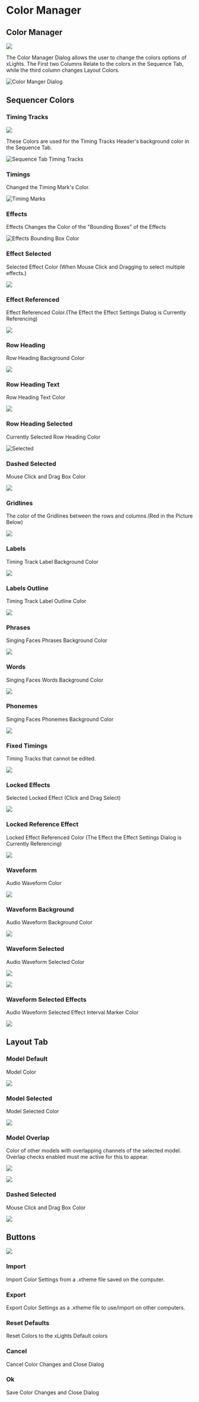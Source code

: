 # Color Manager

## Color Manager

![](../../../.gitbook/assets/image%20%28600%29.png)

The Color Manager Dialog allows the user to change the colors options of xLights. The First two Columns Relate to the colors in the Sequence Tab, while the third column changes Layout Colors.

![Color Manger Dialog](../../../.gitbook/assets/image%20%28254%29.png)

## Sequencer Colors

### Timing Tracks

![](../../../.gitbook/assets/image%20%28552%29.png)

These Colors are used for the Timing Tracks Header's background color in the Sequence Tab.

![Sequence Tab Timing Tracks](../../../.gitbook/assets/image%20%28559%29.png)

### Timings

Changed the Timing Mark's Color.

![Timing Marks](../../../.gitbook/assets/image%20%28387%29.png)

### Effects

Effects Changes the Color of the "Bounding Boxes" of the Effects

![Effects Bounding Box Color](../../../.gitbook/assets/image%20%28638%29.png)

### Effect Selected

Selected Effect Color \(When Mouse Click and Dragging to select multiple effects.\)

![](../../../.gitbook/assets/image%20%28633%29.png)

### Effect Referenced

Effect Referenced Color.\(The Effect the Effect Settings Dialog is Currently Referencing\)

![](../../../.gitbook/assets/image%20%28442%29.png)

### Row Heading

Row Heading Background Color 

![](../../../.gitbook/assets/image%20%28646%29.png)

### Row Heading Text

Row Heading Text Color

![](../../../.gitbook/assets/image%20%28331%29.png)

### Row Heading Selected

Currently Selected Row Heading Color

![Selected](../../../.gitbook/assets/image%20%285%29.png)

### Dashed Selected

Mouse Click and Drag Box Color

![](../../../.gitbook/assets/image%20%28415%29.png)

### Gridlines

The color of the Gridlines between the rows and columns.\(Red in the Picture Below\)

![](../../../.gitbook/assets/image%20%28164%29.png)

### Labels

Timing Track Label Background Color

![](../../../.gitbook/assets/image%20%28297%29.png)

### Labels Outline

Timing Track Label Outline Color

![](../../../.gitbook/assets/image%20%28132%29.png)

### Phrases

Singing Faces Phrases Background Color

![](../../../.gitbook/assets/image%20%28751%29.png)

### Words

Singing Faces Words Background Color

![](../../../.gitbook/assets/image%20%28742%29.png)

### Phonemes

Singing Faces Phonemes Background Color

![](../../../.gitbook/assets/image%20%28204%29.png)

### Fixed Timings

Timing Tracks that cannot be edited.

![](../../../.gitbook/assets/image%20%28533%29.png)

### Locked Effects

Selected Locked Effect \(Click and Drag Select\)



![](../../../.gitbook/assets/image%20%28405%29.png)

### Locked Reference Effect

Locked  Effect Referenced Color \(The Effect the Effect Settings Dialog is Currently Referencing\)

![](../../../.gitbook/assets/image%20%28373%29.png)

### Waveform

Audio Waveform Color

![](../../../.gitbook/assets/image%20%28553%29.png)

### Waveform Background

Audio Waveform Background Color

![](../../../.gitbook/assets/image%20%28596%29.png)

### Waveform Selected

Audio Waveform Selected Color

![](../../../.gitbook/assets/image%20%28596%29.png)

![](../../../.gitbook/assets/image%20%28636%29.png)

### Waveform Selected Effects

Audio Waveform Selected Effect Interval Marker Color

![](../../../.gitbook/assets/image%20%28439%29.png)

## Layout Tab

### Model Default

Model Color

![](../../../.gitbook/assets/image%20%28703%29.png)

### Model Selected

Model Selected Color

![](../../../.gitbook/assets/image%20%28701%29.png)

### Model Overlap

Color of other models with overlapping channels of the selected model. Overlap checks enabled must me active for this to appear.

![](../../../.gitbook/assets/image%20%2857%29.png)

![](../../../.gitbook/assets/image%20%28665%29.png)

### Dashed Selected

Mouse Click and Drag Box Color

![](../../../.gitbook/assets/image%20%2866%29.png)

## Buttons

![](../../../.gitbook/assets/image%20%28705%29.png)

### Import

Import Color Settings from a .xtheme file saved on the computer.

### Export

Export Color Settings as a .xtheme file to use/import on other computers.

### Reset Defaults

Reset Colors to the xLights Default colors

### Cancel

Cancel Color Changes and Close Dialog

### Ok

Save Color Changes and Close Dialog





